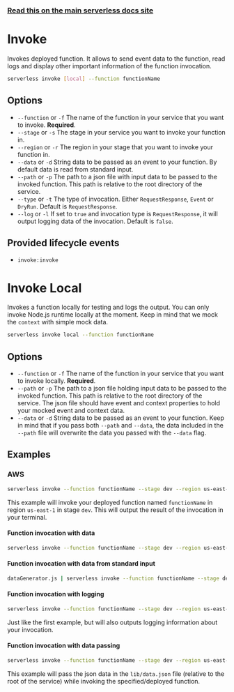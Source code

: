 <!--
title: Serverless Framework Commands - AWS Lambda - Invoke
menuText: Invoke
menuOrder: 7
description: Invoke an AWS Lambda Function using the Serverless Framework
layout: Doc
-->

<!-- DOCS-SITE-LINK:START automatically generated  -->
### [Read this on the main serverless docs site](https://www.serverless.com/framework/docs/providers/aws/cli-reference/invoke)
<!-- DOCS-SITE-LINK:END -->

# Invoke

Invokes deployed function. It allows to send event data to the function, read logs and display other important information of the function invocation.

```bash
serverless invoke [local] --function functionName
```

## Options
- `--function` or `-f` The name of the function in your service that you want to invoke. **Required**.
- `--stage` or `-s` The stage in your service you want to invoke your function in.
- `--region` or `-r` The region in your stage that you want to invoke your function in.
- `--data` or `-d` String data to be passed as an event to your function. By default data is read from standard input.
- `--path` or `-p` The path to a json file with input data to be passed to the invoked function. This path is relative to the root directory of the service.
- `--type` or `-t` The type of invocation. Either `RequestResponse`, `Event` or `DryRun`. Default is `RequestResponse`.
- `--log` or `-l` If set to `true` and invocation type is `RequestResponse`, it will output logging data of the invocation. Default is `false`.

## Provided lifecycle events
- `invoke:invoke`


# Invoke Local

Invokes a function locally for testing and logs the output. You can only invoke Node.js runtime locally at the moment. Keep in mind that we mock the `context` with simple mock data.

```bash
serverless invoke local --function functionName
```

## Options
- `--function` or `-f` The name of the function in your service that you want to invoke locally. **Required**.
- `--path` or `-p` The path to a json file holding input data to be passed to the invoked function. This path is relative to the
root directory of the service. The json file should have event and context properties to hold your mocked event and context data.
- `--data` or `-d` String data to be passed as an event to your function. Keep in mind that if you pass both `--path` and `--data`, the data included in the `--path` file will overwrite the data you passed with the `--data` flag.

## Examples

### AWS

```bash
serverless invoke --function functionName --stage dev --region us-east-1
```

This example will invoke your deployed function named `functionName` in region `us-east-1` in stage `dev`. This will
output the result of the invocation in your terminal.

#### Function invocation with data

```bash
serverless invoke --function functionName --stage dev --region us-east-1 --data "hello world"
```

#### Function invocation with data from standard input

```bash
dataGenerator.js | serverless invoke --function functionName --stage dev --region us-east-1
```

#### Function invocation with logging

```bash
serverless invoke --function functionName --stage dev --region us-east-1 --log
```

Just like the first example, but will also outputs logging information about your invocation.

#### Function invocation with data passing

```bash
serverless invoke --function functionName --stage dev --region us-east-1 --path lib/data.json
```

This example will pass the json data in the `lib/data.json` file (relative to the root of the service) while invoking
the specified/deployed function.
